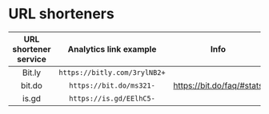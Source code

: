 # URL shorteners

| URL shortener service | Analytics link example | Info |
| :---: | :---: | :---: |
| Bit.ly | `https://bitly.com/3rylNB2+` |  |
| bit.do | `https://bit.do/ms321-` | https://bit.do/faq/#stats |
| is.gd | `https://is.gd/EElhC5-` |  |
